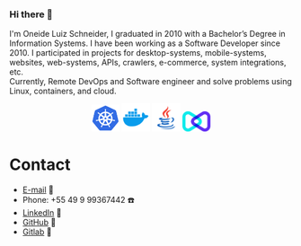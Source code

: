 ### Hi there 👋

I'm Oneide Luiz Schneider, I graduated in 2010 with a Bachelor’s Degree in Information Systems.
I have been working as a Software Developer since 2010. I participated in projects for desktop-systems, mobile-systems, websites, web-systems, APIs, crawlers, e-commerce, system integrations, etc. \
Currently, Remote DevOps and Software engineer and solve problems using Linux, containers, and cloud. 

<p align="center">
<img src="https://raw.githubusercontent.com/OneideLuizSchneider/OneideLuizSchneider/master/assets/k8s.png" width="50">
<img src="https://raw.githubusercontent.com/OneideLuizSchneider/OneideLuizSchneider/master/assets/docker.png" width="50">
<img src="https://raw.githubusercontent.com/OneideLuizSchneider/OneideLuizSchneider/master/assets/java.png" width="50">
  <img src="https://raw.githubusercontent.com/OneideLuizSchneider/OneideLuizSchneider/master/assets/devops.png" width="50">
</p>

# Contact 

- [E-mail](mailto:oneidels@gmail.com) :e-mail:
- Phone: +55 49 9 99367442 :phone:
- [LinkedIn](https://www.linkedin.com/in/oneideluizschneider) :link:
- [GitHub](https://github.com/OneideLuizSchneider) :link:
- [Gitlab](https://gitlab.com/oneideluizschneider) :link:


<!--
**OneideLuizSchneider/OneideLuizSchneider** is a ✨ _special_ ✨ repository because its `README.md` (this file) appears on your GitHub profile.

Here are some ideas to get you started:

- 🔭 I’m currently working on ...
- 🌱 I’m currently learning ...
- 👯 I’m looking to collaborate on ...
- 🤔 I’m looking for help with ...
- 💬 Ask me about ...
- 📫 How to reach me: ...
- 😄 Pronouns: ...
- ⚡ Fun fact: ...
-->
